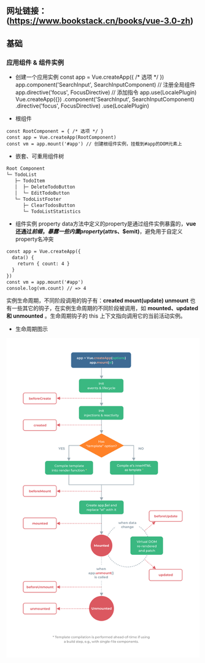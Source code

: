 ## 网址链接：(https://www.bookstack.cn/books/vue-3.0-zh)

## 基础
### 应用组件 & 组件实例
* 创建一个应用实例 
const app = Vue.createApp({ /* 选项 */ })
app.component('SearchInput', SearchInputComponent) // 注册全局组件
app.directive('focus', FocusDirective) // 添加指令
app.use(LocalePlugin)
Vue.createApp({}) .component('SearchInput', SearchInputComponent) .directive('focus', FocusDirective) .use(LocalePlugin)

* 根组件
```
const RootComponent = { /* 选项 */ } 
const app = Vue.createApp(RootComponent) 
const vm = app.mount('#app') // 创建根组件实例，挂载到#app的DOM元素上
```

* 嵌套、可重用组件树
```
Root Component
└─ TodoList
   ├─ TodoItem
   │  ├─ DeleteTodoButton
   │  └─ EditTodoButton
   └─ TodoListFooter
      ├─ ClearTodosButton
      └─ TodoListStatistics
```

* 组件实例 property
data方法中定义的property是通过组件实例暴露的，**vue还通过$前缀，暴露一些内置property($attrs、$emit)**，避免用于自定义property名冲突
```
const app = Vue.createApp({
  data() {
    return { count: 4 }
  }
})
const vm = app.mount('#app')
console.log(vm.count) // => 4
```
实例生命周期，不同阶段调用的钩子有：**created  mount(update) unmount**
也有一些其它的钩子，在实例生命周期的不同阶段被调用，如 **mounted、updated 和 unmounted** 。生命周期钩子的 this 上下文指向调用它的当前活动实例。

* 生命周期图示
<img align='center' src='/assets/images/vue生命周期.png'>